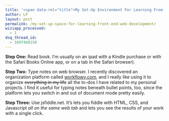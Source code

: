 ```yaml
---
title: '<span data-rel="title">My Set-Up Environment For Learning From Tech Books</span>'
author: LP
layout: post
permalink: /my-set-up-space-for-learning-front-end-web-development/
wiziapp_processed:
  - 1
dsq_thread_id:
  - 1097468150
---
```

<span data-rel="content">

<p>
  <strong>Step One:</strong> Read book. I&#8217;m usually on an ipad with a Kindle purchase or with the Safari Books Online app, or on a tab in the Safari browser).
</p>

<p>
  <strong>Step Two:</strong> Type notes on web browser. I recently discovered an organization platform called <a href="http://www.workflowy.com" target="_blank">workflowy.com</a>, and I really like using it to organize <s>everything in my life</s> all the to-dos I have related to my personal projects. I find it useful for typing notes beneath bullet points, too, since the platform lets you switch in and out of document mode pretty easily.
</p>

<p>
  <strong>Step Three:</strong> Use jsfiddle.net. It&#8217;s lets you fiddle with HTML, CSS, and Javascript <em>all on the same web tab</em> and lets you see the results of your work with a single click.
</p></span>